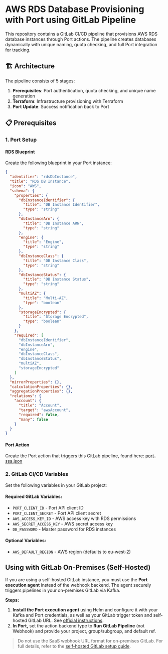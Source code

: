 # AWS RDS Database Provisioning with Port using GitLab Pipeline

This repository contains a GitLab CI/CD pipeline that provisions AWS RDS database instances through Port actions. The pipeline creates databases dynamically with unique naming, quota checking, and full Port integration for tracking.

## 🏗️ Architecture

The pipeline consists of 5 stages:
1. **Prerequisites**: Port authentication, quota checking, and unique name generation
2. **Terraform**: Infrastructure provisioning with Terraform
3. **Port Update**: Success notification back to Port

## 📋 Prerequisites

### 1. Port Setup

#### RDS Blueprint
Create the following blueprint in your Port instance:

```json
{
  "identifier": "rdsDbInstance",
  "title": "RDS DB Instance",
  "icon": "AWS",
  "schema": {
    "properties": {
      "dbInstanceIdentifier": {
        "title": "DB Instance Identifier",
        "type": "string"
      },
      "dbInstanceArn": {
        "title": "DB Instance ARN",
        "type": "string"
      },
      "engine": {
        "title": "Engine",
        "type": "string"
      },
      "dbInstanceClass": {
        "title": "DB Instance Class",
        "type": "string"
      },
      "dbInstanceStatus": {
        "title": "DB Instance Status",
        "type": "string"
      },
      "multiAZ": {
        "title": "Multi-AZ",
        "type": "boolean"
      },
      "storageEncrypted": {
        "title": "Storage Encrypted",
        "type": "boolean"
      }
    },
    "required": [
      "dbInstanceIdentifier",
      "dbInstanceArn", 
      "engine",
      "dbInstanceClass",
      "dbInstanceStatus",
      "multiAZ",
      "storageEncrypted"
    ]
  },
  "mirrorProperties": {},
  "calculationProperties": {},
  "aggregationProperties": {},
  "relations": {
    "account": {
      "title": "Account",
      "target": "awsAccount",
      "required": false,
      "many": false
    }
  }
}
```

#### Port Action
Create the Port action that triggers this GitLab pipeline, found here: [port-ssa.json](./port-ssa.json)

### 2. GitLab CI/CD Variables

Set the following variables in your GitLab project:

#### Required GitLab Variables:
- `PORT_CLIENT_ID` - Port API client ID
- `PORT_CLIENT_SECRET` - Port API client secret  
- `AWS_ACCESS_KEY_ID` - AWS access key with RDS permissions
- `AWS_SECRET_ACCESS_KEY` - AWS secret access key
- `DB_PASSWORD` - Master password for RDS instances

#### Optional Variables:
- `AWS_DEFAULT_REGION` - AWS region (defaults to eu-west-2)

## Using with GitLab On-Premises (Self-Hosted)

If you are using a self-hosted GitLab instance, you must use the **Port execution agent** instead of the webhook backend. The agent securely triggers pipelines in your on-premises GitLab via Kafka.

**Steps:**
1. **Install the Port execution agent** using Helm and configure it with your Kafka and Port credentials, as well as your GitLab trigger token and self-hosted GitLab URL. See [official instructions](https://docs.port.io/actions-and-automations/setup-backend/gitlab-pipeline/self-hosted/).
2. **In Port,** set the action backend type to **Run GitLab Pipeline** (not Webhook) and provide your project, group/subgroup, and default ref.

> Do not use the SaaS webhook URL format for on-premises GitLab. For full details, refer to the [self-hosted GitLab setup guide](https://docs.port.io/actions-and-automations/setup-backend/gitlab-pipeline/self-hosted/#configure-the-backend).
